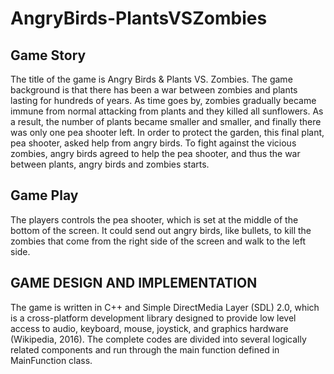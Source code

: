# AngryBirds-PlantsVSZombies

## Game Story
The title of the game is Angry Birds & Plants VS. Zombies. The game background is that there has been a war between zombies and plants lasting for hundreds of years. As time goes by, zombies gradually became immune from normal attacking from plants and they killed all sunflowers. As a result, the number of plants became smaller and smaller, and finally there was only one pea shooter left. In order to protect the garden, this final plant, pea shooter, asked help from angry birds. To fight against the vicious zombies, angry birds agreed to help the pea shooter, and thus the war between plants, angry birds and zombies starts.

## Game Play
The players controls the pea shooter, which is set at the middle of the bottom of the screen. It could send out angry birds, like bullets, to kill the zombies that come from the right side of the screen and walk to the left side.

## GAME DESIGN AND IMPLEMENTATION
The game is written in C++ and Simple DirectMedia Layer (SDL) 2.0, which is a cross-platform development library designed to provide low level access to audio, keyboard, mouse, joystick, and graphics hardware (Wikipedia, 2016). The complete codes are divided into several logically related components and run through the main function defined in MainFunction class.
